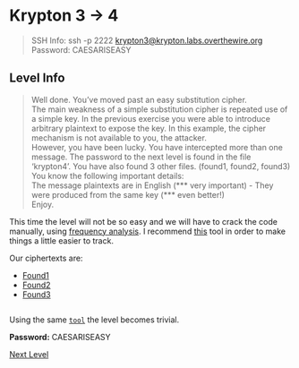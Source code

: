 
# Krypton 3 -> 4
> SSH Info: ssh -p 2222 krypton3@krypton.labs.overthewire.org 
> Password: CAESARISEASY


 ## Level Info
>Well done. You’ve moved past an easy substitution cipher.  
The main weakness of a simple substitution cipher is repeated use of a simple key. In the previous exercise you were able to introduce arbitrary plaintext to expose the key. In this example, the cipher mechanism is not available to you, the attacker.  
However, you have been lucky. You have intercepted more than one message. The password to the next level is found in the file ‘krypton4’. You have also found 3 other files. (found1, found2, found3)  
You know the following important details:  
The message plaintexts are in English (*** very important) - They were produced from the same key (*** even better!)  
Enjoy.  

This time the level will not be so easy and we will have to crack the code manually, using [frequency analysis](https://learncryptography.com/attack-vectors/frequency-analysis). I recommend [this](https://crypto.interactive-maths.com/frequency-analysis-breaking-the-code.html#encrypt) tool in order to make things a little easier to track.

Our ciphertexts are:
 * [Found1]()
 * [Found2]()
 * [Found3]()
```

```

Using the same [`tool`](https://www.dcode.fr/caesar-cipher) the level becomes trivial.







**Password:** CAESARISEASY


[Next Level](https://github.com/ShumaherK/Krypton/tree/master/Krypton%204%20--%205)

